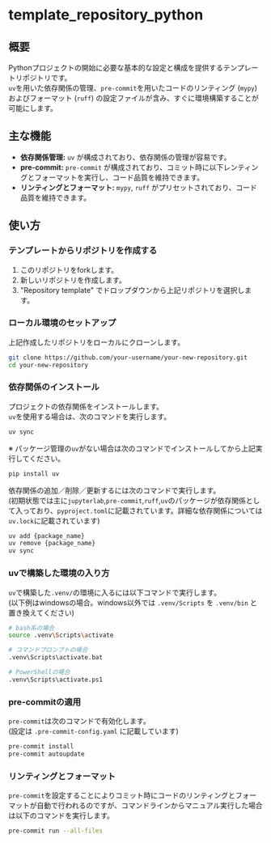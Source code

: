 # template_repository_python

## 概要

Pythonプロジェクトの開始に必要な基本的な設定と構成を提供するテンプレートリポジトリです。  
`uv`を用いた依存関係の管理、`pre-commit`を用いたコードのリンティング (`mypy`) およびフォーマット (`ruff`) の設定ファイルが含み、すぐに環境構築することが可能にします。

## 主な機能

* **依存関係管理:** `uv` が構成されており、依存関係の管理が容易です。
* **pre-commit:** `pre-commit` が構成されており、コミット時に以下レンティングとフォーマットを実行し、コード品質を維持できます。
* **リンティングとフォーマット:** `mypy`, `ruff` がプリセットされており、コード品質を維持できます。

## 使い方

### テンプレートからリポジトリを作成する

1. このリポジトリをforkします。
2.  新しいリポジトリを作成します。
3.  "Repository template" でドロップダウンから上記リポジトリを選択します。

### ローカル環境のセットアップ

上記作成したリポジトリをローカルにクローンします。

```bash
git clone https://github.com/your-username/your-new-repository.git
cd your-new-repository
```

### 依存関係のインストール

プロジェクトの依存関係をインストールします。  
`uv`を使用する場合は、次のコマンドを実行します。

```bash
uv sync
```

※ パッケージ管理の`uv`がない場合は次のコマンドでインストールしてから上記実行してください。

```bash
pip install uv
```

依存関係の追加／削除／更新するには次のコマンドで実行します。  
(初期状態では主に`jupyterlab`,`pre-commit`,`ruff`,`uv`のパッケージが依存関係として入っており、`pyproject.toml`に記載されています。詳細な依存関係については`uv.lock`に記載されています)

```bash
uv add {package_name}
uv remove {package_name}
uv sync
```

### uvで構築した環境の入り方

`uv`で構築した`.venv/`の環境に入るには以下コマンドで実行します。  
(以下例はwindowsの場合。windows以外では `.venv/Scripts` を `.venv/bin` と置き換えてください)

```bash
# bash系の場合
source .venv\Scripts\activate

# コマンドプロンプトの場合
.venv\Scripts\activate.bat

# PowerShellの場合
.venv\Scripts\activate.ps1
```

### pre-commitの適用

`pre-commit`は次のコマンドで有効化します。  
(設定は `.pre-commit-config.yaml` に記載しています)

```bash
pre-commit install
pre-commit autoupdate
```

### リンティングとフォーマット

`pre-commit`を設定することによりコミット時にコードのリンティングとフォーマットが自動で行われるのですが、コマンドラインからマニュアル実行した場合は以下のコマンドを実行します。

```bash
pre-commit run --all-files
```
